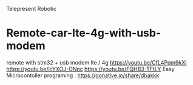 Telepresent Robotic
# Remote-car-lte-4g-with-usb-modem
remote with stm32 + usb modem lte / 4g
https://youtu.be/CfL4Pqm9kXI
https://youtu.be/icYXOJ-ONnc
https://youtu.be/FQHB3-TFtLY
Easy Microcontoller programing :
https://gonative.io/share/dbakkk

